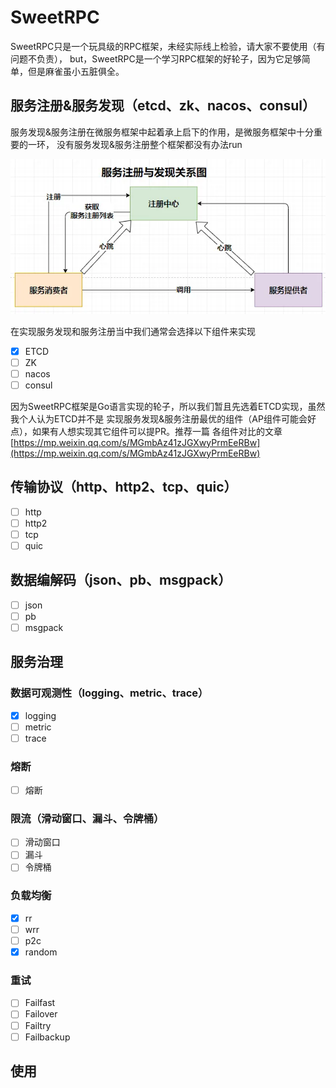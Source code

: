 # SweetRPC
SweetRPC只是一个玩具级的RPC框架，未经实际线上检验，请大家不要使用（有问题不负责），
but，SweetRPC是一个学习RPC框架的好轮子，因为它足够简单，但是麻雀虽小五脏俱全。
## 服务注册&服务发现（etcd、zk、nacos、consul）
服务发现&服务注册在微服务框架中起着承上启下的作用，是微服务框架中十分重要的一环，
没有服务发现&服务注册整个框架都没有办法run

![](imgs/img_1.png)

在实现服务发现和服务注册当中我们通常会选择以下组件来实现
- [X] ETCD
- [ ] ZK
- [ ] nacos
- [ ] consul

因为SweetRPC框架是Go语言实现的轮子，所以我们暂且先选着ETCD实现，虽然我个人认为ETCD并不是
实现服务发现&服务注册最优的组件（AP组件可能会好点），如果有人想实现其它组件可以提PR。推荐一篇 
各组件对比的文章[https://mp.weixin.qq.com/s/MGmbAz41zJGXwyPrmEeRBw](https://mp.weixin.qq.com/s/MGmbAz41zJGXwyPrmEeRBw)



## 传输协议（http、http2、tcp、quic）
- [ ] http
- [ ] http2
- [ ] tcp
- [ ] quic
## 数据编解码（json、pb、msgpack）
- [ ] json
- [ ] pb
- [ ] msgpack
## 服务治理
### 数据可观测性（logging、metric、trace）
- [X] logging
- [ ] metric
- [ ] trace
### 熔断
- [ ] 熔断
### 限流（滑动窗口、漏斗、令牌桶）
- [ ] 滑动窗口
- [ ] 漏斗
- [ ] 令牌桶
### 负载均衡
- [X] rr
- [ ] wrr
- [ ] p2c
- [X] random
### 重试
- [ ] Failfast
- [ ] Failover
- [ ] Failtry
- [ ] Failbackup

## 使用
